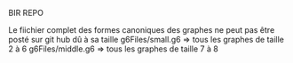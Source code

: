 BIR REPO

Le fiichier complet des formes canoniques des graphes ne peut pas être posté sur git hub dû à sa taille
g6Files/small.g6 => tous les graphes de taille 2 à 6
g6Files/middle.g6 => tous les graphes de taille 7 à 8

